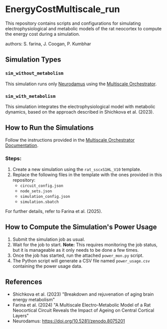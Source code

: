 # EnergyCostMultiscale_run

This repository contains scripts and configurations for simulating electrophysiological and metabolic models of the rat neocortex to compute the energy cost during a simulation.

authors: S. farina, J. Coogan, P. Kumbhar

## Simulation Types

### `sim_without_metabolism`
This simulation runs only [Neurodamus](https://doi.org/10.5281/zenodo.8075201) using the [Multiscale Orchestrator](https://github.com/BlueBrain/MultiscaleRun/tree/main).

### `sim_with_metabolism`
This simulation integrates the electrophysiological model with metabolic dynamics, based on the approach described in Shichkova et al. (2023).

## How to Run the Simulations

Follow the instructions provided in the [Multiscale Orchestrator Documentation](https://multiscalerun.readthedocs.io/stable/).

### Steps:
1. Create a new simulation using the `rat_sscxS1HL_V10` template.
2. Replace the following files in the template with the ones provided in this repository:
   - `circuit_config.json`
   - `node_sets.json`
   - `simulation_config.json`
   - `simulation.sbatch`

For further details, refer to Farina et al. (2025).

## How to Compute the Simulation's Power Usage

1. Submit the simulation job as usual.
2. Wait for the job to start. **Note:** This requires monitoring the job status, but it is manageable as it only needs to be done a few times.
3. Once the job has started, run the attached `power_mon.py` script.
4. The Python script will generate a CSV file named `power_usage.csv` containing the power usage data.

## References
- Shichkova et al. (2023) "Breakdown and rejuvenation of aging brain energy metabolism"
- Farina et al. (2024) "A Multiscale Electro-Metabolic Model of a Rat Neocortical Circuit Reveals the Impact of Ageing on Central Cortical Layers"
- Neurodamus: https://doi.org/10.5281/zenodo.8075201
